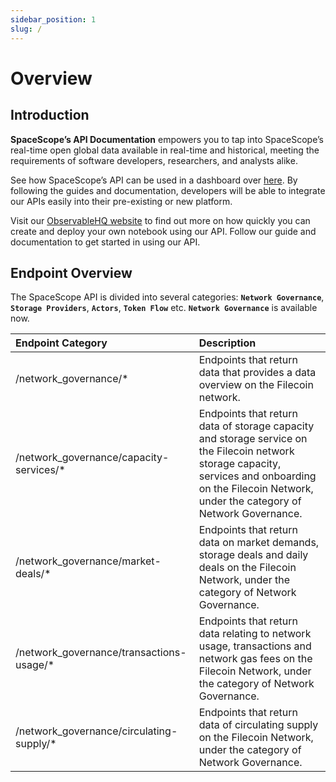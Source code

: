 ```yaml
---
sidebar_position: 1
slug: /
---
```


# Overview

## Introduction
**SpaceScope’s API Documentation** empowers you to tap into SpaceScope’s real-time open global data available in real-time and historical, meeting the requirements of software developers, researchers, and analysts alike.

See how SpaceScope’s API can be used in a dashboard over [here](https://dashboard.starboard.ventures/). By following the guides and documentation, developers will be able to integrate our APIs easily into their pre-existing or new platform.

Visit our [ObservableHQ website](https://observablehq.com/@starboard/starboard-filecoin-data-index) to find out more on how quickly you can create and deploy your own notebook using our API. Follow our guide and documentation to get started in using our API.

## Endpoint Overview
The SpaceScope API is divided into several categories: **`Network Governance`**, **`Storage Providers`**, **`Actors`**, **`Token Flow`** etc. **`Network Governance`** is available now.


| **Endpoint Category**                    | **Description**                                                                                                                                                                                         |
| :--------------------------------------- | :------------------------------------------------------------------------------------------------------------------------------------------------------------------------------------------------------ |
| /network_governance/*                    | Endpoints that return data that provides a data overview on the Filecoin network.                                                                                                                       |
| /network_governance/capacity-services/*  | Endpoints that return data of storage capacity and storage service on the Filecoin network storage capacity, services and onboarding on the Filecoin Network, under the category of Network Governance. |
| /network_governance/market-deals/*       | Endpoints that return data on market demands, storage deals and daily deals on the Filecoin Network, under the category of Network Governance.                                                           |
| /network_governance/transactions-usage/* | Endpoints that return data relating to network usage, transactions and network gas fees on the Filecoin Network, under the category of Network Governance.                                              |
| /network_governance/circulating-supply/* | Endpoints that return data of circulating supply on the Filecoin Network, under the category of Network Governance.                                                                                     |
